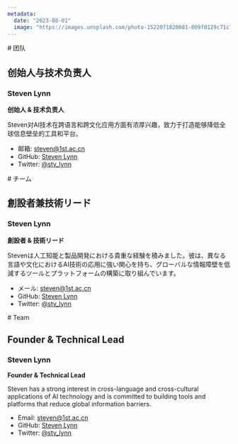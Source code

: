 ```yaml
---
metadata:
  date: "2023-08-01"
  image: "https://images.unsplash.com/photo-1522071820081-009f0129c71c?ixlib=rb-4.0.3&ixid=M3wxMjA3fDB8MHxwaG90by1wYWdlfHx8fGVufDB8fHx8fA%3D%3D&auto=format&fit=crop&w=1770&q=80"
---
```


<lang-zh>
# 团队

## 创始人与技术负责人

### Steven Lynn

**创始人 & 技术负责人**

Steven对AI技术在跨语言和跨文化应用方面有浓厚兴趣，致力于打造能够降低全球信息壁垒的工具和平台。

- 邮箱: steven@1st.ac.cn
- GitHub: [Steven Lynn](https://github.com/stvlynn)
- Twitter: [@stv_lynn](https://twitter.com/stv_lynn)
</lang-zh>

<lang-ja>
# チーム

## 創設者兼技術リード

### Steven Lynn

**創設者 & 技術リード**

Stevenは人工知能と製品開発における貴重な経験を積みました。彼は、異なる言語や文化におけるAI技術の応用に強い関心を持ち、グローバルな情報障壁を低減するツールとプラットフォームの構築に取り組んでいます。

- メール: steven@1st.ac.cn
- GitHub: [Steven Lynn](https://github.com/stvlynn)
- Twitter: [@stv_lynn](https://twitter.com/stv_lynn)
</lang-ja>

<lang-en>
# Team

## Founder & Technical Lead

### Steven Lynn

**Founder & Technical Lead**

Steven has a strong interest in cross-language and cross-cultural applications of AI technology and is committed to building tools and platforms that reduce global information barriers.

- Email: steven@1st.ac.cn
- GitHub: [Steven Lynn](https://github.com/stvlynn)
- Twitter: [@stv_lynn](https://twitter.com/stv_lynn)
</lang-en> 